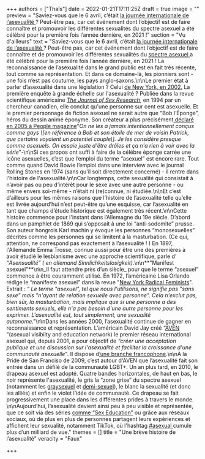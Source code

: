 +++
authors = ["Thaïs"]
date = 2022-01-21T17:11:25Z
draft = true
image = ""
preview = "Saviez-vous que le 6 avril, c’était [la journée internationale de l’asexualité ](https://internationalasexualityday.org/fr/)? Peut-être pas, car cet événement dont l’objectif est de faire connaître et promouvoir les différentes sexualités du spectre asexuel a été célébré pour la première fois l’année dernière, en 2021 !"
section = "Vu d'ailleurs"
text = "Saviez-vous que le 6 avril, c’était [la journée internationale de l’asexualité ](https://internationalasexualityday.org/fr/)? Peut-être pas, car cet événement dont l’objectif est de faire connaître et de promouvoir les différentes sexualités du [spectre asexuel ]( http://www.femestella.com/what-is-asexuality-david-jay-aven-interview/)a été célébré pour la première fois l’année dernière, en 2021 ! La reconnaissance de l’asexualité dans le grand public est en fait très récente, tout comme sa représentation. Et dans ce domaine-là, les pionniers sont - une fois n’est pas coutume, les pays anglo-saxons.\n\nLe premier état à parler d’asexualité dans une législation ? Celui [de New York, en 2002.](https://assembly.state.ny.us/leg/?default_fld=&leg_video=&bn=A01971&term=2001&Summary=Y&Floor&nbspVotes=Y&Text=Y) La première enquête à grande échelle sur l'asexualité ? Publiée dans la revue scientifique américaine [_The Journal of Sex Research_](https://en.m.wikipedia.org/wiki/The_Journal_of_Sex_Research), en 1994 par un chercheur canadien, elle conclut qu'une personne sur cent est asexuelle. Et le premier personnage de fiction asexuel ne serait autre que “Bob l’Éponge”, héros du dessin animé éponyme. Son créateur a plus précisément[ déclaré en 2005 à People magazine](https://people.com/celebrity/spongebob-asexual-not-gay-creator/)\"_On ne les a jamais intentionnellement conçus comme gays \\[en référence à Bob et son étoile de mer de voisin Patrick, que certains voyaient un potentiel couple\\]. Je les considère presque comme asexuels. On essaie juste d'être drôles et ça n'a rien à voir avec la série_\"-\n\nSi ces propos ont suffi à faire de la célèbre éponge carrée une icône asexuelles, c’est que l’emploi du terme “asexuel” est encore rare. Tout comme quand David Bowie l’emploi dans une interview avec le journal Rolling Stones en 1974 (sans qu'il soit directement concerné) - il rentre dans l'histoire de l'asexualité.\n\nCar longtemps, cette sexualité qui consistait à n’avoir pas ou peu d’intérêt pour le sexe avec une autre personne - ou même envers soi-même - n’était ni (re)connue, ni étudiée.\n\nEt c’est d’ailleurs pour les mêmes raisons que l’histoire de l’asexualité telle qu’elle est livrée aujourd’hui n’est peut-être qu’une esquisse, car l’asexualité en tant que champs d’étude historique est également très récent.\n\nCette histoire commence pour l'instant dans l’Allemagne du 19e siècle. D’abord dans un pamphlet de 1869 qui s’opposait à une loi “anti-sodomite” prusse. Son auteur hongrois Karl machin y évoque les personnes “monosexuelles” décrites comme les personnes qui se limitent à la masturbation. (Ce qui, attention, ne correspond pas exactement à l’asexualité ! ) En 1897, l'Allemande Emma Trosse, connue aussi pour être une des premières à avoir étudié le lesbianisme avec une approche scientifique, parle  d’ “_Asensualité” ( en allemand Sinnlichkeitslosigkeit)._\n\n**\"Manifest asexuel\"**\n\n_Il faut attendre près d’un siècle_ pour que le terme “asexuel” commence à être couramment utilisé. En 1972, l’américaine Lisa Orlando rédige le “manifeste asexuel” dans la revue \"[New York Radical Feminists](https://en.m.wikipedia.org/wiki/New_York_Radical_Feminists)\". Extrait : “ _Le terme \"asexuel\", tel que nous l'utilisons, ne signifie pas \"sans sexe\" mais \"n'ayant de relation sexuelle avec personne\". Cela n'exclut pas, bien sûr, la masturbation, mais implique que si une personne a des sentiments sexuels, elle n'a pas besoin d'une autre personne pour les exprimer. L'asexualité est, tout simplement, une sexualité autonome_.\"\n\nDans les années 2000, l’asexualité continue de gagner en reconnaissance et représentation. L’américain David Jay créé “[AVEN ](https://asexuality.org/)”(asexual visibilty and education network) le premier réseau international asexuel qui, depuis 2001, a pour objectif de _“créer une acceptation publique et une discussion sur l'asexualité et faciliter la croissance d'une communauté asexuelle_\". Il dispose d[’une branche francophone](https://fr.asexuality.org/).\n\nÀ la Pride de San Franciso de 2009, c’est autour d'AVEN que l’asexualité fait son entrée dans un défilé de la communauté LGBT+. Un an plus tard, en 2010, le drapeau asexuel est adopté. Quatre bandes horizontales, de haut en bas, le noir représente l'asexualité, le gris la “zone grise” du spectre asexuel (notamment les [graysexuel](https://fr.wiktionary.org/wiki/graysexuel) et [demi-sexuel](https://www.elle.fr/Love-Sexe/News/Desir-et-sentiments-lies-vous-etes-peut-etre-demi-sexuel-ou-demi-romantique-3547349)), le blanc la sexualité (et donc les alliés) et enfin le violet l’idée de communauté. Ce drapeau se fait progressivement une place dans les différentes prides à travers le monde. \n\nAujourd’hui, l’asexualité devient ainsi peu à peu visible et représentée, que ce soit via des séries [comme “Sex Education”](https://www.digitalspy.com/tv/ustv/a30612262/sex-education-asexual-queer-florence-lgbtq/) ou grâce aux réseaux sociaux, où de plus en plus de personnes partagent leurs expériences et affichent leur sexualité, notamment TikTok, où l'hashtag [#asexual ](https://www.tiktok.com/tag/asexual)cumule plus d’un milliard de vue."
themes = []
title = "Une brève histoire de l’asexualité"
veracity = "Faux"

+++
